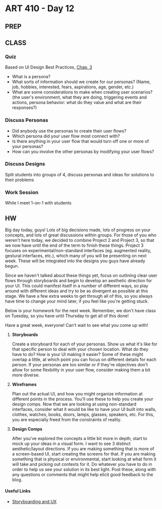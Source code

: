 ART 410 - Day 12
=======================================

PREP
---------------------------------------


CLASS
---------------------------------------


### Quiz
Based on UI Design Best Practices, [Chap. 3](http://teaching.thomhines.com/resources/UI%20Design%20Best%20Practices,%20Chap.%203.pdf)
	
- What is a persona?
- What sorts of information should we create for our personas? (Name, job, hobbies, interested, fears, aspirations, age, gender, etc.)
- What are some considerations to make when creating user scenarios? (the user's environment, what they are doing, triggering events and actions, persona behavior: what do they value and what are their responses?)



### Discuss Personas


- Did anybody use the personas to create their user flows?
- Which persona did your user flow most connect with?
- Is there anything in your user flow that would turn off one or more of your personas?
- How can you involve the other personas by modifying your user flows?


### Discuss Designs
Split students into groups of 4, discuss personas and ideas for solutions to their problems



### Work Session

While I meet 1-on-1 with students






HW
---------------------------------------

Big day today, guys! Lots of big decisions made, lots of progress on your concepts, and lots of great discussions within groups. For those of you who weren't here today, we decided to combine Project 2 and Project 3, so that we now have until the end of the term to finish these things. Project 3 focuses on experimental/non-standard interfaces (eg. augmented reality, gestural interfaces, etc.), which many of you will be presenting on next week. These will be integrated into the designs you guys have already begun.

Since we haven't talked about these things yet, focus on outlining clear user flows through storyboards and begin to develop an aesthetic direction for your UI. This could manifest itself in a number of different ways, so play around with different ideas and try to be as divergent as possible at this stage. We have a few extra weeks to get through all of this, so you always have time to change your mind later, if you feel like you're getting stuck.

Below is your homework for the next week. Remember, we don't have class on Tuesday, so you have until Thursday to get all of this done!

Have a great week, everyone! Can't wait to see what you come up with!


1. **Storyboards**

	Create a storyboard for each of your personas. Show us what it's like for that specific person to deal with your chosen location. What do they have to do? How is your UI making it easier? Some of these might overlap a little, at which point you can focus on different details for each person. If your personas are too similar or if they're objectives don't allow for some flexbility in your user flow, consider making them a bit more diverse.


2. **Wireframes**

	Plan out the actual UI, and how you might organize information at different points in the process. You'll use these to help you create your design comps. Now that we are looking at using non-standard interfaces, consider what it would be like to have your UI built into walls, clothes, watches, books, doors, lamps, glasses, speakers, etc. For this, you are especially freed from the constraints of reality.


3. **Design Comps**

	After you've explored the concepts a little bit more in depth, start to mock up your ideas in a visual form. I want to see 3 distinct aesthetic/layout directions. If you are making something that is more of a screen-based UI, start creating the screens for that. If you are making something that is physical or environmental, start looking at what form it will take and picking out contexts for it. Do whatever you have to do in order to help us see your solution in its best light. Post these, along with any questions or comments that might help elicit good feedback to the blog.




#### Useful Links
- [Storyboarding and UX](http://uxmag.com/articles/storyboarding-in-the-software-design-process)


	